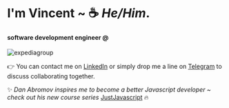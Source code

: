 #  I'm Vincent ~  :coffee:  *He/Him*.  

#### software development engineer @
![expediagroup](https://res-3.cloudinary.com/crunchbase-production/image/upload/c_lpad,h_256,w_256,f_auto,q_auto:eco/taqpepcwzincpeytldot)

:point_right: You can contact me on [LinkedIn](https://www.linkedin.com/in/vincentvinnybattaglia) or simply drop me a line on [Telegram](https://t.me/vbattaglia) to discuss collaborating together.

:sparkles: *Dan Abromov inspires me to become a better Javascript developer ~ check out his new course series* [JustJavascript](https://justjavascript.com/)  :fire:

![]()
      

    


